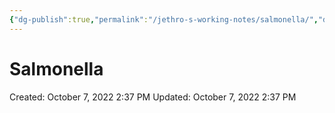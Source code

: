 ```yaml
---
{"dg-publish":true,"permalink":"/jethro-s-working-notes/salmonella/","dgPassFrontmatter":true}
---
```



# Salmonella

Created: October 7, 2022 2:37 PM
Updated: October 7, 2022 2:37 PM